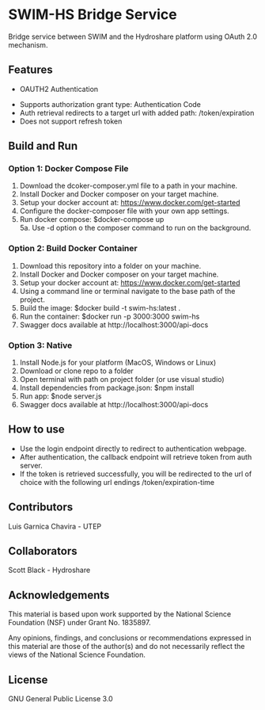 # SWIM-HS Bridge Service
Bridge service between SWIM and the Hydroshare platform using OAuth 2.0 mechanism.

## Features
+ OAUTH2 Authentication
- Supports authorization grant type: Authentication Code
- Auth retrieval redirects to a target url with added path: /token/expiration
- Does not support refresh token

## Build and Run

### Option 1: Docker Compose File
1. Download the dcoker-composer.yml file to a path in your machine.   
2. Install Docker and Docker composer on your target machine.   
3. Setup your docker account at: https://www.docker.com/get-started   
4. Configure the docker-composer file with your own app settings.   
5. Run docker compose: $docker-compose up   
5a. Use -d option o the composer command to run on the background.   


### Option 2: Build Docker Container
1. Download this repository into a folder on your machine.
2. Install Docker and Docker composer on your target machine.
3. Setup your docker account at: https://www.docker.com/get-started
4. Using a command line or terminal navigate to the base path of the project.
5. Build the image: $docker build -t swim-hs:latest .
6. Run the container: $docker run -p 3000:3000 swim-hs
7. Swagger docs available at http://localhost:3000/api-docs

### Option 3: Native
1. Install Node.js for your platform (MacOS, Windows or Linux)
2. Download or clone repo to a folder
3. Open terminal with path on project folder (or use visual studio)
4. Install dependencies from package.json: $npm install
5. Run app: $node server.js
6. Swagger docs available at http://localhost:3000/api-docs

## How to use

+ Use the login endpoint directly to redirect to authentication webpage.
+ After authentication, the callback endpoint will retrieve token from auth server.
+ If the token is retrieved successfully, you will be redirected to the 
url of choice with the following url endings /token/expiration-time

## Contributors
Luis Garnica Chavira - UTEP

## Collaborators
Scott Black - Hydroshare

## Acknowledgements
This material is based upon work supported by the National Science Foundation (NSF) under Grant No. 1835897.   

Any opinions, findings, and conclusions or recommendations expressed in this material are those of the author(s) and do not necessarily reflect the views of the National Science Foundation.  

## License
GNU General Public License 3.0





